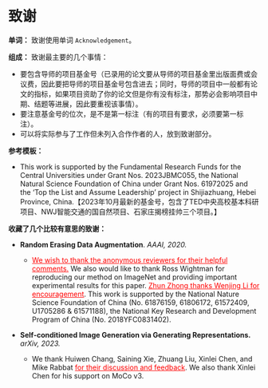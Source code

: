 # 致谢

**单词：** 致谢使用单词 `Acknowledgement`。

**组成：** 致谢最主要的几个事情：

- 要包含导师的项目基金号（已录用的论文要从导师的项目基金里出版面费或会议费，因此要把导师的项目基金号包含进去；同时，导师的项目中一般都有论文的指标，如果项目资助了你的论文但是你有没有标注，那势必会影响项目中期、结题等进展，因此要重视该事情）。
- 要注意基金号的位次，是不是第一标注（有的项目有要求，必须要第一标注）。
- 可以将实际参与了工作但未列入合作作者的人，放到致谢部分。

**参考模板：**

- This work is supported by the Fundamental Research Funds for the Central Universities under Grant Nos. 2023JBMC055, the National Natural Science Foundation of China under Grant Nos. 61972025 and the ‘Top the List and Assume Leadership’ project in Shijiazhuang, Hebei Province, China.【2023年10月最新的基金号，包含了TED中央高校基本科研项目、NWJ智能交通的国自然项目、石家庄揭榜挂帅三个项目。】


**收藏了几个比较有意思的致谢：**

- **Random Erasing Data Augmentation**. *AAAI, 2020.*
  - <span style="color:red"><u>We wish to thank the anonymous reviewers for their helpful comments.</u></span> We also would like to thank Ross Wightman for reproducing our method on ImageNet and providing important experimental results for this paper. <span style="color:red"><u>Zhun Zhong thanks Wenjing Li for encouragement</u></span>. This work is supported by the National Nature Science Foundation of China (No. 61876159, 61806172, 61572409, U1705286 & 61571188), the National Key Research and Development Program of China (No. 2018YFC0831402).

- **Self-conditioned Image Generation via Generating Representations.** *arXiv, 2023.*
  - We thank Huiwen Chang, Saining Xie, Zhuang Liu, Xinlei Chen, and Mike Rabbat <span style="color:red"><u>for their discussion and feedback</u></span>. We also thank Xinlei Chen for his support on MoCo v3.

